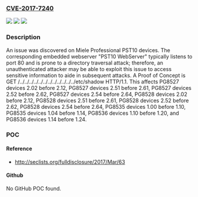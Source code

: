 ### [CVE-2017-7240](https://cve.mitre.org/cgi-bin/cvename.cgi?name=CVE-2017-7240)
![](https://img.shields.io/static/v1?label=Product&message=n%2Fa&color=blue)
![](https://img.shields.io/static/v1?label=Version&message=n%2Fa&color=blue)
![](https://img.shields.io/static/v1?label=Vulnerability&message=n%2Fa&color=brighgreen)

### Description

An issue was discovered on Miele Professional PST10 devices. The corresponding embedded webserver "PST10 WebServer" typically listens to port 80 and is prone to a directory traversal attack; therefore, an unauthenticated attacker may be able to exploit this issue to access sensitive information to aide in subsequent attacks. A Proof of Concept is GET /../../../../../../../../../../../../etc/shadow HTTP/1.1. This affects PG8527 devices 2.02 before 2.12, PG8527 devices 2.51 before 2.61, PG8527 devices 2.52 before 2.62, PG8527 devices 2.54 before 2.64, PG8528 devices 2.02 before 2.12, PG8528 devices 2.51 before 2.61, PG8528 devices 2.52 before 2.62, PG8528 devices 2.54 before 2.64, PG8535 devices 1.00 before 1.10, PG8535 devices 1.04 before 1.14, PG8536 devices 1.10 before 1.20, and PG8536 devices 1.14 before 1.24.

### POC

#### Reference
- http://seclists.org/fulldisclosure/2017/Mar/63

#### Github
No GitHub POC found.

